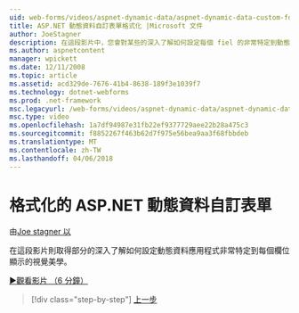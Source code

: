 ```yaml
---
uid: web-forms/videos/aspnet-dynamic-data/aspnet-dynamic-data-custom-form-formatting
title: ASP.NET 動態資料自訂表單格式化 |Microsoft 文件
author: JoeStagner
description: 在這段影片中，您會對某些的深入了解如何設定每個 fiel 的非常特定到動態資料應用程式 visual 美學...
ms.author: aspnetcontent
manager: wpickett
ms.date: 12/11/2008
ms.topic: article
ms.assetid: acd329de-7676-41b4-8638-189f3e1039f7
ms.technology: dotnet-webforms
ms.prod: .net-framework
msc.legacyurl: /web-forms/videos/aspnet-dynamic-data/aspnet-dynamic-data-custom-form-formatting
msc.type: video
ms.openlocfilehash: 1a7df94987e31fb22ef9377729aee22b28a475c3
ms.sourcegitcommit: f8852267f463b62d7f975e56bea9aa3f68fbbdeb
ms.translationtype: MT
ms.contentlocale: zh-TW
ms.lasthandoff: 04/06/2018
---
```

<a name="aspnet-dynamic-data-custom-form-formatting"></a>格式化的 ASP.NET 動態資料自訂表單
====================
由[Joe stagner 以](https://github.com/JoeStagner)

在這段影片則取得部分的深入了解如何設定動態資料應用程式非常特定到每個欄位顯示的視覺美學。

[&#9654;觀看影片 （6 分鐘）](https://channel9.msdn.com/Blogs/ASP-NET-Site-Videos/aspnet-dynamic-data-custom-form-formatting)

> [!div class="step-by-step"]
> [上一步](how-to-create-table-specific-custom-forms-in-an-aspnet-dynamic-data-application.md)
